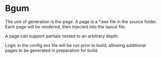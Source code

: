 Bgum
====

The unit of generation is the page. A page is a *.eex file in the source
folder. Each page will be rendered, then injected into the layout file.

A page can support partials nested to an arbitrary depth.

Logic in the config.exs file will be run prior to build, allowing
additional pages to be generated in preparation for build.
